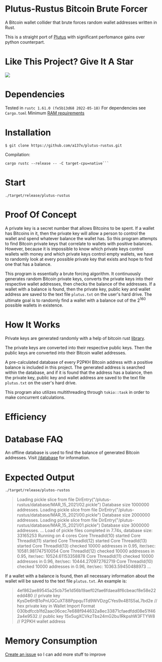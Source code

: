 # Plutus-Rustus Bitcoin Brute Forcer

A Bitcoin wallet collider that brute forces random wallet addresses written in Rust.

This is a straight port of [Plutus](https://github.com/Isaacdelly/Plutus) with significant perfomance gains over python counterpart.

# Like This Project? Give It A Star

[![](https://img.shields.io/github/stars/a137x/plutus-rustus.svg)](https://github.com/a137x/plutus-rustus)

# Dependencies
Tested in `rustc 1.61.0 (fe5b13d68 2022-05-18)`
For dependencies see `Cargo.toml`
Minimum <a href="#memory-consumption">RAM requirements</a>

# Installation

```
$ git clone https://github.com/a137x/plutus-rustus.git
```

Compilation:
```
cargo rustc --release -- -C target-cpu=native```
```

# Start

```
./target/release/plutus-rustus
```

# Proof Of Concept

A private key is a secret number that allows Bitcoins to be spent. If a wallet has Bitcoins in it, then the private key will allow a person to control the wallet and spend whatever balance the wallet has. So this program attempts to find Bitcoin private keys that correlate to wallets with positive balances. However, because it is impossible to know which private keys control wallets with money and which private keys control empty wallets, we have to randomly look at every possible private key that exists and hope to find one that has a balance.

This program is essentially a brute forcing algorithm. It continuously generates random Bitcoin private keys, converts the private keys into their respective wallet addresses, then checks the balance of the addresses. If a wallet with a balance is found, then the private key, public key and wallet address are saved to the text file `plutus.txt` on the user's hard drive. The ultimate goal is to randomly find a wallet with a balance out of the 2<sup>160</sup> possible wallets in existence. 

# How It Works

Private keys are generated randomly with a help of bitcoin rust [library]( https://docs.rs/crate/bitcoin/latest).

The private keys are converted into their respective public keys. Then the public keys are converted into their Bitcoin wallet addresses.

A pre-calculated database of every P2PKH Bitcoin address with a positive balance is included in this project. The generated address is searched within the database, and if it is found that the address has a balance, then the private key, public key and wallet address are saved to the text file `plutus.txt` on the user's hard drive.

This program also utilizes multithreading through `tokio::task` in order to make concurrent calculations.

# Efficiency


# Database FAQ

An offline database is used to find the balance of generated Bitcoin addresses. Visit <a href="/database/">/database</a> for information.

# Expected Output

```bash
./target/release/plutos-rustos 
```             
>Loading pickle slice from file DirEntry("/plutus-rustus/database/MAR_15_2021/02.pickle")
>Database size 1000000 addresses.
>Loading pickle slice from file DirEntry("/plutus-rustus/database/MAR_15_2021/00.pickle")
>Database size 2000000 addresses.
>Loading pickle slice from file DirEntry("/plutus-rustus/database/MAR_15_2021/01.pickle")
>Database size 3000000 addresses.
>...
>Load of pickle files completed in 7.74s, database size: 33165253
>Running on 4 cores
>Core ThreadId(10) started
>Core ThreadId(11) started
>Core ThreadId(12) started
>Core ThreadId(13) started
>Core ThreadId(13) checked 10000 addresses in 0.95, iter/sec: 10581.981747510054
>Core ThreadId(12) checked 10000 addresses in 0.95, iter/sec: 10524.61153358878
>Core ThreadId(11) checked 10000 addresses in 0.96, iter/sec: 10444.270972762719
>Core ThreadId(10) checked 10000 addresses in 0.96, iter/sec: 10363.59450488973
>...


If a wallet with a balance is found, then all necessary information about the wallet will be saved to the text file `plutus.txt`. An example is:

>4ef862ae89545a25cb75e1d56b19aef02fae6fdaea8f6cbeacf8e58e22edd480 // private key
>KysDe6HB1oPnUGCuXT88Pppqu1Td9WVDzgCYes9x4B1S5aL7bd2e // hex private key in Wallet Import Format
>030bdfccb1fd2aac06cec7e688f944632a8ec33871cfaedfdd08e51f462a4e9532 // public key
>15x5ugXCVkzTbs24mG2bu1RkpshW3FTYW8 // P2PKH wallet address

# Memory Consumption



<a href="https://github.com/a137x/plutus-rustus/issues">Create an issue</a> so I can add more stuff to improve

